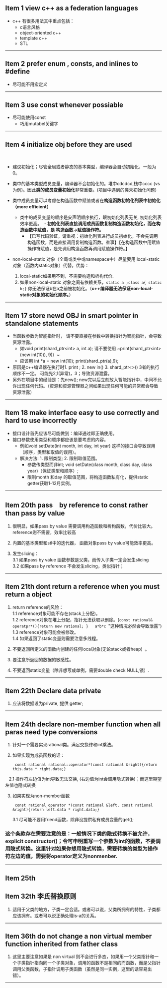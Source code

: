 ## Item 1 view c++ as a federation languages

- c++ 有很多用法其中重点包括：
  + c语言风格
  + object-oriented c++
  + template c++
  + STL
 
---

## Item 2 prefer enum , consts, and inlines to #define 

- 尽可能不用宏定义

---

## Item 3 use const whenever possiable
- 尽可能使用const
    + 巧用mutabel关键字

---

## Item 4 initialize obj before they are used
    
- 建议初始化；尽管全局或者静态的基本类型，编译器会自动初始化，一般为0。
- 类中的基本类型成员变量，编译器不会初始化的。堆中cdcdcd,栈中cccc (vs为例)。因此**类的成员变量初始化**非常重要。(项目中遇到的类未初始化问题)
- 类中成员变量可以考虑在构造函数中赋值或者在**构造函数初始化列表中初始化（more efficient）**
  - 类中的成员变量的顺序是安声明顺序执行，跟初始化列表无关, 初始化列表效率更高。
  - **初始化列表直接调用成员函数复制构造函数初始化，而在构造函数中赋值，是 构造函数->赋值操作符。** 
    - 【已写代码验证，请重视：初始化列表进行成员初始化，不会先调用构造函数，而是直接调用复制构造函数。省事】【在构造函数中用赋值操作符赋值，是先调用构造函数再调用赋值操作符。】 


- non-local-static 对象（全局或类中或namespace中）尽量要用 local-static对象（函数内static对象）代替。优势：
  1. local-static如果用不到，不需要构造和析构代价.
  2. 如果non-local-static 对象之间有依赖关系，`static a ;class a{ static b;}` 你无法保证b在a之前被初始化。（**c++编译器无法保证non-local-static对象的初始化顺序。**）

---


## Item 17 store newd OBJ in smart pointer in standalone statements

- 当函数参数为智能指针时， 请不要直接在参数中转换指针为智能指针，会导致资源泄露。  
     * 如void print(shard_ptr\<int\> a, int a); 请不要使用 ~print(shard_ptr\<int\>(new int(10)), 9)）~
     * 应该用 int \*a = new int\(10\);  print(shard_ptr<int>(a),9);
- 原因是c++编译器在执行时1. print ; 2. new in() 3. shard_ptr<>() 3者的执行顺序不一定。 可能先2,1(异常)，3；导致资源泄露。
- 另外在项目中的经验是：先new(); new完以后立刻放入智能指针中，中间不允许出现任何代码。（资源和资源管理器之间如果出现任何可能的异常都会导致资源泄露）

---

## Item 18 make interface easy to use correctly and hard to use incorrectly

- 接口设计首先应该尽可能做到：编译通过即正确使用。
- 接口参数使用类型和顺序都应该是要考虑的内容。  
  + 例如void setDate(int month, int day, int year) 这样的接口会导致误用（顺序，类型和取值的误用）。
  + 解决方法: 1. 限制类型; 2. 限制取值范围。
    * 参数传类型而非int; void setDate(class month, class day, class year)（保证类型和顺序）;
    * 限制month 和day 的取值范围，将构造函数私有化，提供static getter获取1-12月实例。
---


## Item 20th pass　by reference to const rather than pass by value
1. 很明显，如果pass by value 需要调用构造函数和析构函数，代价比较大。reference则不需要，效率比较高

2. 内置的基本类型和stl中的迭代器， 函数对象pass by value可能效率更高。

3. 发生slicing：  
    3.1 如果pass by value 函数参数是父类，而传入子类一定会发生slicing  
    3.2 如果pass by reference 不会发生slicing，类似指针；
    
----

## Item 21th dont return a reference when you must return a object

1. return reference的风险：  
1.1 reference对象可能不存在(stack上分配)。  
1.2 reference对象在堆上分配，指针无法获取以删除。(`const rational& operatpr*(){return new rational; }   a*b*c `"这种情况必然会导致泄露")  
1.3 reference对象可能会被修改。  
1.4 如果返回了static变量则需要注意多线程。

2. 不要返回所定义的函数内创建的任何local对象(无论stack或者heap)  。

3. 要注意所返回的数据的敏感性。  

4. 不要返回static变量（除非想写成单例，需要double check NULL,锁）.

---
## Item 22th Declare data private
1. 应该将数据设为private, 提供 getter;
---

## Item 24th declare non-member function when all paras need type conversions

1. 针对一个需要实现rational类。满足交换律和int乘法。
2. 如果实现为成员函数的话：  

        const rational rational::operator*(const rational &right){return this.data * right.data;}  

    2.1 操作符左边值为int导致无法交换, (右边值为int会调用隐式转换)；而这里期望左值也隐式转换  

3. 如果实现为non-member函数  

        const rational operator *(const rational &left, const rational &right){return left.data * right.data;}
    
    3.1 尽可能不要用friend函数，除非没提供私有成员变量的get();

### 这个条款存在需要注意的是：一般情况下类的隐式转换不被允许，explicit constructor()；令可申明重写一个参数为int的函数，不要调用隐式转换。这里针对如果你想用隐式转换，需要转换的类型为操作符左边的值，需要将operator定义为nonmenber. 

----


## Item 25th  
## Item 32th 李氏替换原则

1. 适用于父类的地方，子类一定合适。或者可以说，父类所拥有的特性，子类都应该拥有。或者可以说正确处理is-a的关系。


-----

## Item 36th do not change a non virtual member function inherited from father class

1. 这里主要注意如果是 non virtual 则不会进行多态，如果用一个父类指针和一个子类指针指向同一个子类对象，调用的函数不是相同的而函数，而是父指针调用父类函数，子指针调用子类函数（虽然是同一实例，这里的话容易出错）。

-------
